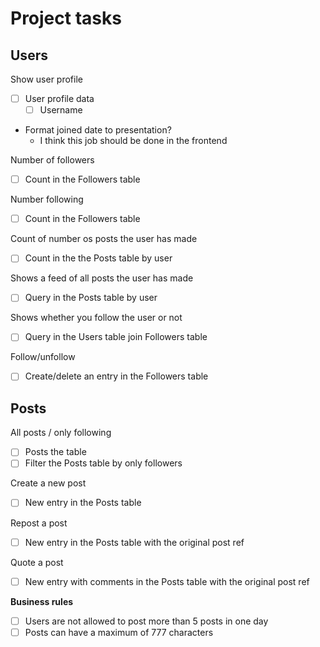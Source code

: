# Project tasks

## Users

Show user profile

- [ ] User profile data
  - [ ] Username
- Format joined date to presentation?
  - I think this job should be done in the frontend

Number of followers

- [ ] Count in the Followers table

Number following

- [ ] Count in the Followers table

Count of number os posts the user has made

- [ ] Count in the the Posts table by user

Shows a feed of all posts the user has made

- [ ] Query in the Posts table by user

Shows whether you follow the user or not

- [ ] Query in the Users table join Followers table

Follow/unfollow

- [ ] Create/delete an entry in the Followers table

## Posts

All posts / only following

- [ ] Posts the table
- [ ] Filter the Posts table by only followers

Create a new post

- [ ] New entry in the Posts table

Repost a post

- [ ] New entry in the Posts table with the original post ref

Quote a post

- [ ] New entry with comments in the Posts table with the original post ref

**Business rules**

- [ ] Users are not allowed to post more than 5 posts in one day
- [ ] Posts can have a maximum of 777 characters

